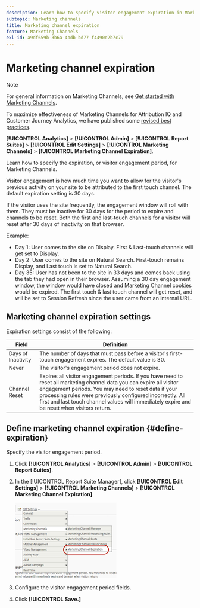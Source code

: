 ```yaml
---
description: Learn how to specify visitor engagement expiration in Marketing Channels.
subtopic: Marketing channels
title: Marketing channel expiration
feature: Marketing Channels
exl-id: a9df659b-3b6a-4bdb-bd77-f4490d2b7c79
---
```

# Marketing channel expiration

>[!NOTE]
>
> For general information on Marketing Channels, see [Get started with Marketing Channels](/help/components/c-marketing-channels/c-getting-started-mchannel.md).
>
> To maximize effectiveness of Marketing Channels for Attribution IQ and Customer Journey Analytics, we have published some [revised best practices](/help/components/c-marketing-channels/mchannel-best-practices.md).

**[!UICONTROL Analytics]** > **[!UICONTROL Admin]** > **[!UICONTROL Report Suites]** > **[!UICONTROL Edit Settings]** > **[!UICONTROL Marketing Channels]** > **[!UICONTROL Marketing Channel Expiration]**.

Learn how to specify the expiration, or visitor engagement period, for Marketing Channels.

Visitor engagement is how much time you want to allow for the visitor's previous activity on your site to be attributed to the first touch channel. The default expiration setting is 30 days. 

If the visitor uses the site frequently, the engagement window will roll with them. They must be inactive for 30 days for the period to expire and channels to be reset. Both the first and last-touch channels for a visitor will reset after 30 days of inactivity on that browser. 

Example:

* Day 1: User comes to the site on Display. First & Last-touch channels will get set to Display.
* Day 2: User comes to the site on Natural Search. First-touch remains Display, and Last touch is set to Natural Search.
* Day 35: User has not been to the site in 33 days and comes back using the tab they had open in their browser. Assuming a 30 day engagement window, the window would have closed and Marketing Channel cookies would be expired. The first touch & last touch channel will get reset, and will be set to Session Refresh since the user came from an internal URL.

## Marketing channel expiration settings

Expiration settings consist of the following:

| Field  | Definition  |
|--- |--- |
|Days of Inactivity|The number of days that must pass before a visitor's first-touch engagement expires. The default value is 30.|
|Never|The visitor's engagement period does not expire.|
|Channel Reset|Expires all visitor engagement periods.  If you have need to reset all marketing channel data you can expire all visitor engagement periods. You may need to reset data if your processing rules were previously configured incorrectly. All first and last touch channel values will immediately expire and be reset when visitors return.|

## Define marketing channel expiration {#define-expiration}

Specify the visitor engagement period.

1. Click **[!UICONTROL Analytics]** > **[!UICONTROL Admin]** > **[!UICONTROL Report Suites]**.
2. In the [!UICONTROL Report Suite Manager], click **[!UICONTROL Edit Settings]** > **[!UICONTROL Marketing Channels]** > **[!UICONTROL Marketing Channel Expiration]**.

   ![](assets/mchannel_expiration.png)

3. Configure the visitor engagement period fields.
4. Click **[!UICONTROL Save.]**
